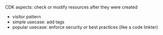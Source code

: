 CDK aspects: check or modify resources after they were created
- visitor pattern
- simple usecase: add tags
- popular usecase: enforce security or best practices (like a code linkter)